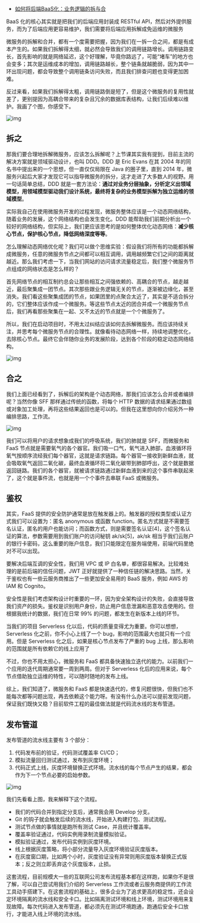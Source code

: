 - [如何将后端BaaS化：业务逻辑的拆与合](https://ibyte.blog.csdn.net/article/details/109030349)



BaaS 化的核心其实就是把我们的后端应用封装成 RESTful API，然后对外提供服务，而为了后端应用更容易维护，我们需要将后端应用拆解成免运维的微服务

微服务的拆解和合并，都有一个度需要把握，因为我们在一拆一合之间，都是有成本产生的。如果我们拆解得太细，就必然会导致我们的调用链路增长。调用链路变长，首先影响的就是网络延迟，这个好理解，毕竟你路远了，可能“堵车”的地方也会变多；其次是运维成本的增加，调用链路越长，整个链条就越脆弱，因为其中一环出现问题，都会导致整个调用链条访问失败，而且我们排查问题也变得更加困难。

反过来看，如果我们拆解得太粗，调用链路倒是短了，但是这个微服务的复用性就差了，更别提因为高耦合带来的复杂且冗余的数据库表结构，让我们后续难以维护。我画了个图，你感受下。

![img](https://img-blog.csdnimg.cn/img_convert/06b82ae762f22f8998ee07a2dba23b82.png)

 

 

## 拆之

那我们要合理地拆解微服务，应该怎么拆解呢？上节课其实我有提到，目前主流的解决方案就是领域驱动设计，也叫 DDD。DDD 是 Eric  Evans 在其 2004 年的同名书中提出来的一个思想，但一直仅仅局限在 Java 的圈子里，直到 2014  年，微服务兴起后大家才发现它可以指导微服务的拆分，这才走进了大多数人的视野。用一句话简单总结，DDD 就是一套方法论：**通过对业务分层抽象，分析定义出领域模型，用领域模型驱动我们设计系统，最终将复杂的业务模型拆解为独立运维的领域模型**。

实际我自己在使用微服务开发的过程发现，微服务整体应该是一个动态网络结构，随着业务的发展，这个网络结构也会发生变化。DDD 能帮助我们前期分析出一个较好的网络结构，但实际上，我们更应该思考的是如何整体优化动态网络：**减少核心节点，保护核心节点，降低网络深度等等**。

怎么理解动态网络优化呢？我们可以做个思维实验：假设我们将所有的功能都拆解成微服务，任意的微服务节点之间都可以相互调用，调用越频繁它们之间的距离就越近。那么我们考虑一下，当我们网站的访问请求流量稳定后，我们整个微服务节点组成的网络状态是怎么样的？

首先网络节点的相互制约总会让那些相互之间强依赖的、高耦合的节点，越走越近，最后聚集成一团节点。其次那些跟业务逻辑无关的节点，逐渐被边缘化，甚至消失。我们看这些聚集成团的节点，如果团里的点聚合太近了，其实是不适合拆分的，它们整体应该作成一个微服务。等这些节点太近的团合并成一个微服务节点后，我们再看那些聚集在一起、又不太近的节点就是一个个微服务了。

所以，我们在启动项目时，不用太过纠结应该如何去拆解微服务。而应该持续关注，并思考每个微服务节点的合理性。就像看待动态网络一样，持续地调整优化，去除核心节点。最终它会伴随你业务的发展阶段，达到各个阶段的稳定动态网络结构。

![img](https://img-blog.csdnimg.cn/img_convert/0b22b98214a5408ba31b3aaa69ca78df.png)

 

 

## 合之

我们上面已经看到了，拆解后的架构是个动态网络，那我们应该怎么合并或者编排呢？当然你像 SFF 那样通过传统的函数，将每个 HTTP 数据的请求结果通过数组或对象加工处理，再将这些结果返回也是可以的。但我在这里想向你介绍另外一种编排思路，工作流。

![img](https://img-blog.csdnimg.cn/img_convert/f844cea91add8ceb2b1d2041c420d277.png)

我们可以将用户的请求想象成我们的呼吸系统，我们的肺就是 SFF，而微服务和 FaaS  节点就是需要氧气的各个器官。我们吸一口气，氧气进入肺部，血液循环将氧气按顺序流经我们每个器官，这就是请求链路。每个器官一接收到新鲜血液，就会吸取氧气返回二氧化碳，最终血液循环将二氧化碳带到肺部呼出，这个就是数据返回链路。我们的各个器官，就被请求链路通过新鲜血液到来的这个事件串联起来了，这个就是事件流，也就是用一个个事件去串联 FaaS 或微服务。

 

## 鉴权

其实，FaaS 提供的安全防护通常是放在触发器上的。触发器的授权类型或认证方式我们可以设置为：匿名 anonymous 或函数  function。匿名方式就是不需要签名认证，匿名的用户也能访问；而函数方式，则是需要签名认证[4]，这个签名认证的算法，参数需要用到我们账户的访问秘钥 ak/sk[5]，ak/sk 相当于我们云账户的银行卡密码，这么重要的账户信息，我们只能限定在服务端使用，前端代码里绝对不可以出现。

要解决后端互调的安全性，我们用 VPC 或 IP 白名单，都很容易解决。比较难处理的是前后端的信任问题，JWT  正好就提供了一种信任链的解决思路。当然，关于鉴权也有一些云服务商推出了一些更加安全易用的 BaaS 服务，例如 AWS 的 IAM 和  Cognito。

安全性是我们考虑架构设计时重要的一环，因为安全架构设计的失败，会直接导致我们资产的损失。鉴权是识别用户身份，防止用户信息泄漏和恶意攻击使用的。但根据我统计的数据，我们在日常 99% 的问题，都发生在新版本上线的环节。

当我们的项目 Serverless 化以后，代码的质量变得尤为重要。你可以想想，Serverless 化之前，你不小心上线了一个  bug，影响的范围最大也就只有一个应用。但是 Serverless 化之后，如果是核心节点发布了严重的 bug  上线，那么影响的范围就是所有依赖它的线上应用了

不过，你也不用太担心，微服务和 FaaS 都具备快速独立迭代的能力。以前我们一个应用的迭代周期通常要一周到两周。但对于 Serverless 化后的应用来说，每个节点借助独立运维的特性，可以随时随地的发布上线。

综上，我们知道了，微服务和 FaaS 都是快速迭代的，修复问题很快，但我们也不能每次都等问题出现，再去依赖这个能力呀。有没有什么办法可以提前发现问题，保证我们既快又稳？目前软件工程的最佳做法就是代码流水线的发布管道。

## 发布管道

发布管道的流水线主要有 3 个部分：

1. 代码发布前的验证，代码测试覆盖率 CI/CD；
2. 模拟流量回归测试通过，发布到灰度环境；
3. 代码正式上线，灰度环境替换正式环境。流水线的每个节点产生的结果，都会作为下一个节点必要的启始参数。

![img](https://img-blog.csdnimg.cn/img_convert/895e71ab925c5344316c180c8536455d.png)

我们先看看上图，我来解释下这个流程。

- 我们的代码合并到指定分支后，通常我会用 Develop 分支。
- Git 的钩子就会触发后续的流水线，开始进入构建打包、测试流程。
- 测试节点做的事情就是跑所有测试 Case，并且统计覆盖率。
- 覆盖率验证通过，代码实例用录制流量模拟验证。
- 模拟验证通过，发布代码实例到灰度环境。
- 线上根据灰度策略，将小部分流量导入灰度环境验证灰度版本。
- 在灰度窗口期，比如两个小时，灰度验证没有异常则用灰度版本替换正式版本；反之则立即丢弃这个灰度版本，止损。

这套流程，目前规模大一些的互联网公司发布流程基本都在这样跑，如果你不是很了解，可以自己尝试用我们介绍的 Serverless  工作流或者云服务商提供的工作流工具动手搭建下。在这套流程的基础上，很多企业为了追求更高的稳定性，还会设定环境隔离的流水线和安全卡口。比如隔离测试环境和线上环境，测试环境用来复现故障。每次代码进入发布管道，都必须先在测试环境跑通，跑通后安全卡口放行，才能进入线上环境的流水线。